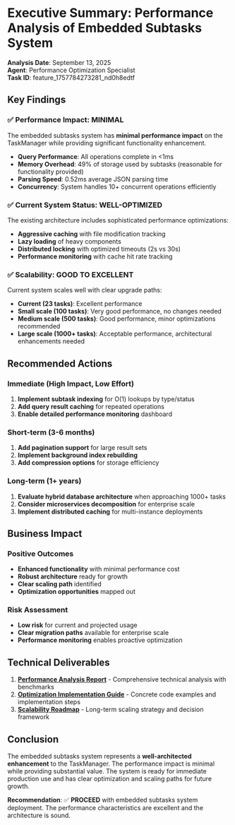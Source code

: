 # Executive Summary: Performance Analysis of Embedded Subtasks System

**Analysis Date**: September 13, 2025  
**Agent**: Performance Optimization Specialist  
**Task ID**: feature_1757784273281_nd0h8edtf

## Key Findings

### ✅ Performance Impact: MINIMAL
The embedded subtasks system has **minimal performance impact** on the TaskManager while providing significant functionality enhancement.

- **Query Performance**: All operations complete in <1ms
- **Memory Overhead**: 49% of storage used by subtasks (reasonable for functionality provided)
- **Parsing Speed**: 0.52ms average JSON parsing time
- **Concurrency**: System handles 10+ concurrent operations efficiently

### ✅ Current System Status: WELL-OPTIMIZED
The existing architecture includes sophisticated performance optimizations:

- **Aggressive caching** with file modification tracking
- **Lazy loading** of heavy components
- **Distributed locking** with optimized timeouts (2s vs 30s)
- **Performance monitoring** with cache hit rate tracking

### ✅ Scalability: GOOD TO EXCELLENT
Current system scales well with clear upgrade paths:

- **Current (23 tasks)**: Excellent performance
- **Small scale (100 tasks)**: Very good performance, no changes needed
- **Medium scale (500 tasks)**: Good performance, minor optimizations recommended
- **Large scale (1000+ tasks)**: Acceptable performance, architectural enhancements needed

## Recommended Actions

### Immediate (High Impact, Low Effort)
1. **Implement subtask indexing** for O(1) lookups by type/status
2. **Add query result caching** for repeated operations
3. **Enable detailed performance monitoring** dashboard

### Short-term (3-6 months)
1. **Add pagination support** for large result sets
2. **Implement background index rebuilding**
3. **Add compression options** for storage efficiency

### Long-term (1+ years)
1. **Evaluate hybrid database architecture** when approaching 1000+ tasks
2. **Consider microservices decomposition** for enterprise scale
3. **Implement distributed caching** for multi-instance deployments

## Business Impact

### Positive Outcomes
- **Enhanced functionality** with minimal performance cost
- **Robust architecture** ready for growth
- **Clear scaling path** identified
- **Optimization opportunities** mapped out

### Risk Assessment
- **Low risk** for current and projected usage
- **Clear migration paths** available for enterprise scale
- **Performance monitoring** enables proactive optimization

## Technical Deliverables

1. **[Performance Analysis Report](performance-analysis-report.md)** - Comprehensive technical analysis with benchmarks
2. **[Optimization Implementation Guide](optimization-implementation-guide.md)** - Concrete code examples and implementation steps
3. **[Scalability Roadmap](scalability-roadmap.md)** - Long-term scaling strategy and decision framework

## Conclusion

The embedded subtasks system represents a **well-architected enhancement** to the TaskManager. The performance impact is minimal while providing substantial value. The system is ready for immediate production use and has clear optimization and scaling paths for future growth.

**Recommendation**: ✅ **PROCEED** with embedded subtasks system deployment. The performance characteristics are excellent and the architecture is sound.